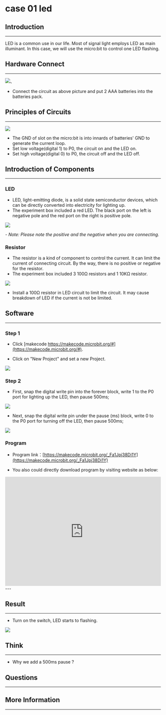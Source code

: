 # case 01 led 

## Introduction ##
---
LED is a common use in our life. Most of signal light employs LED as main illuminant. In this case, we will use the micro:bit to control one LED flashing.

## Hardware Connect ##
---
![](./images/jGkCj0K.png)、

- Connect the circuit as above picture and put 2 AAA batteries into the batteries pack.

## Principles of Circuits ##
---
![](./images/5DImBjP.png)

- The GND of slot on the micro:bit is into innards of batteries' GND to generate the current loop.
- Set low voltage(digital 1) to P0, the circuit on and the LED on.
- Set high voltage(digital 0) to P0, the circuit off and the LED off.

## Introduction of Components ##
---
### LED ###
- LED, light-emitting diode, is a solid state semiconductor devices, which can be directly converted into electricity for lighting up.
- The experiment box included a red LED. The black port on the left is negative pole and the red port on the right is positive pole.

![](./images/ks4hn2r.png)

*- Note: Please note the positive and the negative when you are connecting.*

### Resistor ###
- The resistor is a kind of component to control the current. It can limit the current of connecting circuit. By the way, there is no positive or negative for the resistor.
- The experiment box included 3 100Ω resistors and 1 10KΩ resistor.

![](./images/fv1fyJm.png)

- Install a 100Ω resistor in LED circuit to limit the circuit. It may cause breakdown of LED if the current is not be limited.

## Software
---
### Step 1

- Click [makecode https://makecode.microbit.org/#](https://makecode.microbit.org/#).

- Click on "New Project" and set a new Project.

![](./images/t34k5Zb.png)

### Step 2

- First, snap the digital write pin into the forever block, write 1 to the P0 port for lighting up the LED, then pause 500ms;

![](./images/VOh783L.png)

- Next, snap the digital write pin under the pause (ms) block, write 0 to the P0 port for turning off the LED, then pause 500ms;

![](./images/D08SzOj.png)

### Program

- Program link：[https://makecode.microbit.org/_Fa1Jpj38Di1Y](https://makecode.microbit.org/_Fa1Jpj38Di1Y)

- You also could directly download program by visiting website as below:

<div style="position:relative;height:0;padding-bottom:70%;overflow:hidden;"><iframe style="position:absolute;top:0;left:0;width:100%;height:100%;" src="https://makecode.microbit.org/#pub:_Fa1Jpj38Di1Y" frameborder="0" sandbox="allow-popups allow-forms allow-scripts allow-same-origin"></iframe></div>  
---


## Result
---
- Turn on the switch, LED starts to flashing.

![](./images/KN0xKqX.gif)

## Think
---
- Why we add a 500ms pause ? 

## Questions
---


## More Information  
---

